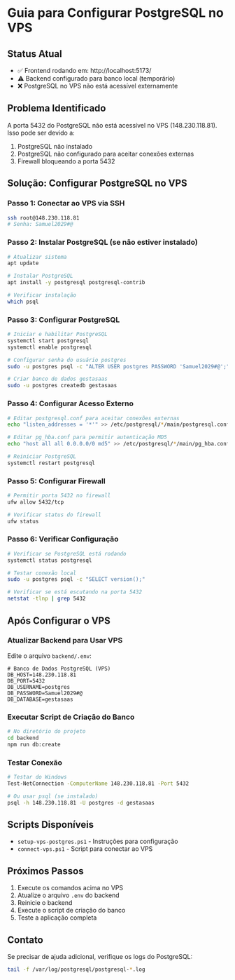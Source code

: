 # Guia para Configurar PostgreSQL no VPS

## Status Atual
- ✅ Frontend rodando em: http://localhost:5173/
- ⚠️ Backend configurado para banco local (temporário)
- ❌ PostgreSQL no VPS não está acessível externamente

## Problema Identificado
A porta 5432 do PostgreSQL não está acessível no VPS (148.230.118.81). Isso pode ser devido a:
1. PostgreSQL não instalado
2. PostgreSQL não configurado para aceitar conexões externas
3. Firewall bloqueando a porta 5432

## Solução: Configurar PostgreSQL no VPS

### Passo 1: Conectar ao VPS via SSH
```bash
ssh root@148.230.118.81
# Senha: Samuel2029#@
```

### Passo 2: Instalar PostgreSQL (se não estiver instalado)
```bash
# Atualizar sistema
apt update

# Instalar PostgreSQL
apt install -y postgresql postgresql-contrib

# Verificar instalação
which psql
```

### Passo 3: Configurar PostgreSQL
```bash
# Iniciar e habilitar PostgreSQL
systemctl start postgresql
systemctl enable postgresql

# Configurar senha do usuário postgres
sudo -u postgres psql -c "ALTER USER postgres PASSWORD 'Samuel2029#@';"

# Criar banco de dados gestasaas
sudo -u postgres createdb gestasaas
```

### Passo 4: Configurar Acesso Externo
```bash
# Editar postgresql.conf para aceitar conexões externas
echo "listen_addresses = '*'" >> /etc/postgresql/*/main/postgresql.conf

# Editar pg_hba.conf para permitir autenticação MD5
echo "host all all 0.0.0.0/0 md5" >> /etc/postgresql/*/main/pg_hba.conf

# Reiniciar PostgreSQL
systemctl restart postgresql
```

### Passo 5: Configurar Firewall
```bash
# Permitir porta 5432 no firewall
ufw allow 5432/tcp

# Verificar status do firewall
ufw status
```

### Passo 6: Verificar Configuração
```bash
# Verificar se PostgreSQL está rodando
systemctl status postgresql

# Testar conexão local
sudo -u postgres psql -c "SELECT version();"

# Verificar se está escutando na porta 5432
netstat -tlnp | grep 5432
```

## Após Configurar o VPS

### Atualizar Backend para Usar VPS
Edite o arquivo `backend/.env`:
```env
# Banco de Dados PostgreSQL (VPS)
DB_HOST=148.230.118.81
DB_PORT=5432
DB_USERNAME=postgres
DB_PASSWORD=Samuel2029#@
DB_DATABASE=gestasaas
```

### Executar Script de Criação do Banco
```bash
# No diretório do projeto
cd backend
npm run db:create
```

### Testar Conexão
```bash
# Testar do Windows
Test-NetConnection -ComputerName 148.230.118.81 -Port 5432

# Ou usar psql (se instalado)
psql -h 148.230.118.81 -U postgres -d gestasaas
```

## Scripts Disponíveis
- `setup-vps-postgres.ps1` - Instruções para configuração
- `connect-vps.ps1` - Script para conectar ao VPS

## Próximos Passos
1. Execute os comandos acima no VPS
2. Atualize o arquivo `.env` do backend
3. Reinicie o backend
4. Execute o script de criação do banco
5. Teste a aplicação completa

## Contato
Se precisar de ajuda adicional, verifique os logs do PostgreSQL:
```bash
tail -f /var/log/postgresql/postgresql-*.log
```